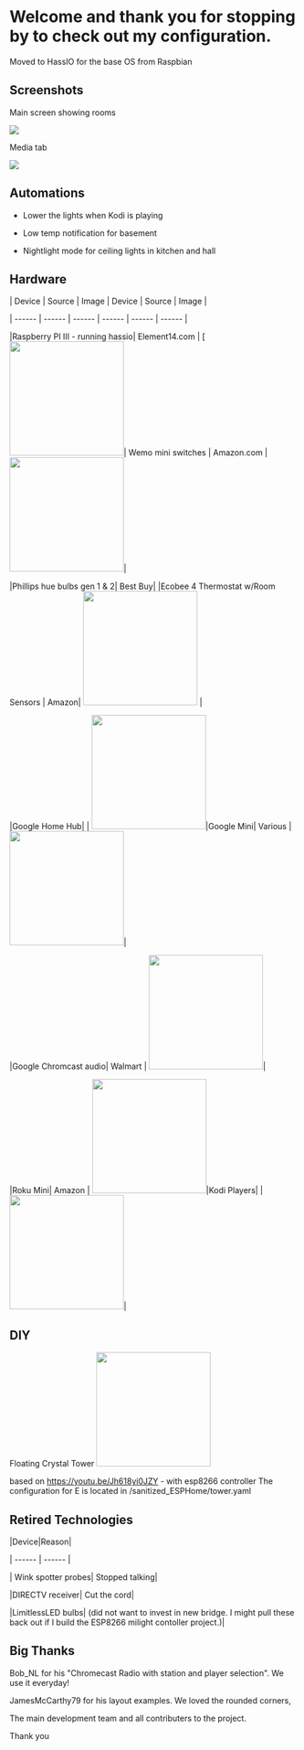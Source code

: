 # Welcome and thank you for stopping by to check out my configuration. Moved to HassIO for the base OS from Raspbian## ScreenshotsMain screen showing rooms![](https:///cy1701.github.io/screenshots/rooms.png)Media tab![](https:///cy1701.github.io/screenshots/media.png)## Automations- Lower the lights when Kodi is playing- Low temp notification for basement- Nightlight mode for ceiling lights in kitchen and hall## Hardware| Device | Source | Image | Device | Source | Image || ------ | ------ | ------ | ------ | ------ | ------ ||Raspberry PI III - running hassio|  Element14.com | [ <img src="cy1701.github.io/readme_images/raspberry-pi-3.png" width="200"/>| Wemo mini switches | Amazon.com | <img src="cy1701.github.io/readme_images/wemo.png" width="200"/>||Phillips hue bulbs gen 1 & 2| Best Buy|   |Ecobee 4 Thermostat w/Room Sensors | Amazon|  <img src="cy1701.github.io/readme_images/Ecobee4-300x300.png" width="200"/> ||Google Home Hub|   | <img src="cy1701.github.io/readme_images/google%20hub.jpg" width="200"/>|Google Mini| Various   | <img src="cy1701.github.io/readme_images/google%20mini.jpg" width="200"/>||Google Chromcast audio| Walmart   |  <img src="cy1701.github.io/readme_images/chromecast%20audio.jpg" width="200"/>||Roku Mini| Amazon  |   <img src="hcy1701.github.io/readme_images/roku.jpg" width="200"/>|Kodi Players|      |        <img src="cy1701.github.io/readme_images/kodi.jpg" width="200"/>|## DIYFloating Crystal Tower   <img src="cy1701.github.io/tower/images/tower.jpg" width="200"/>based on https://youtu.be/Jh618yi0JZY - with esp8266 controller  The configuration for E is located in /sanitized_ESPHome/tower.yaml## Retired Technologies|Device|Reason|| ------ |  ------ || Wink spotter probes| Stopped talking||DIRECTV receiver| Cut the cord||LimitlessLED bulbs| (did not want to invest in new bridge. I might pull these back out if I build the ESP8266 milight contoller project.)|## Big ThanksBob_NL for his "Chromecast Radio with station and player selection". We use it everyday!JamesMcCarthy79 for his layout examples. We loved the rounded corners,The main development team and all contributers to the project.Thank you